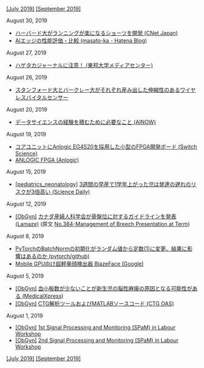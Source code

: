 [\[July 2019\]](1907.md) [\[September 2019\]](1909.md)

August 30, 2019
* [ハーバード大がランニングが楽になるショーツを開発 (CNet Japan)](https://japan.cnet.com/article/35141573/)
* [AIエッジの性能評価・比較 (masato-ka - Hatena Blog)](http://masato-ka.hatenablog.com/entry/2019/08/29/222910)

August 27, 2019
* [ハゲタカジャーナルに注意！ (東邦大学メディアセンター)](https://www.mnc.toho-u.ac.jp/mc/oa.php)

August 26, 2019
* [スタンフォード大とバークレー大がそれぞれ産み出した伸縮性のあるワイヤレスバイタルセンサー](https://jp.techcrunch.com/2019/08/20/2019-08-16-flexible-stick-on-sensors-could-wirelessly-monitor-your-sweat-and-pulse/)

August 20, 2019
* [データサイエンスの経験を積むために必要なこと (AINOW)](https://ainow.ai/2019/08/19/174622/)

August 19, 2019
* [コアユニットにAnlogic EG4S20を採用した小型のFPGA開発ボード (Switch Science)](https://www.switch-science.com/catalog/5703/)
* [ANLOGIC FPGA (Anlogic)](http://www.anlogic.com/http://www.anlogic.com/)

August 15, 2019
* [\[pediatrics_neonatology\]](pediatrics_neonatology.md) [3週間の早産で1学年上がった児は発達の遅れのリスクが3倍高い (Science Daily)](https://www.sciencedaily.com/releases/2019/08/190813180830.htm)

August 12, 2019
* [\[ObGyn\]](ObGyn.md) [カナダ産婦人科学会が骨盤位に対するガイドラインを発表 (Lamaze)](https://www.lamaze.org/Connecting-the-Dots/Post/canadas-obstetricians-release-updated-breech-guidelines-informed-consent-is-key) (原文 [No.384-Management of Breech Presentation at Term](https://www.sciencedirect.com/science/article/abs/pii/S1701216318310405))

August 8, 2019
* [PyTorchのBatchNormの初期化がランダム値から定数(1)に変更、結果に影響はあるのか (pytorch/github)](https://github.com/pytorch/pytorch/issues/12259)
* [Mobile GPU向け超軽量顔検出器 BlazeFace (Google)](https://sites.google.com/view/perception-cv4arvr/blazeface)

August 5, 2019
* [\[ObGyn\]](ObGyn.md) [血小板数が少ないことが新生児の脳性麻痺の原因となる可能性がある (MedicalXpress)](https://medicalxpress.com/news/2019-08-tiny-blood-cells-cerebral-palsy.html)
* [\[ObGyn\]](ObGyn.md) [CTG解析ツールおよびMATLABソースコード (CTG OAS)](http://www.ctganalysis.com/)

August 1, 2019
* [\[ObGyn\]](ObGyn.md) [1st Signal Processing and Monitoring (SPaM) in Labour Workshop](http://users.ox.ac.uk/~ndog0178/program.htm)  
* [\[ObGyn\]](ObGyn.md) [2nd Signal Processing and Monitoring (SPaM) in Labour Workshop](http://users.ox.ac.uk/~ndog0178/CTGchallenge2017.htm)

[\[July 2019\]](1907.md) [\[September 2019\]](1909.md)
